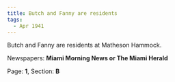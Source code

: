 ```yaml
---  
title: Butch and Fanny are residents  
tags:  
  - Apr 1941  
---  
```

  
Butch and Fanny are residents at Matheson Hammock.  
  
Newspapers: **Miami Morning News or The Miami Herald**  
  
Page: **1**, Section: **B** 
